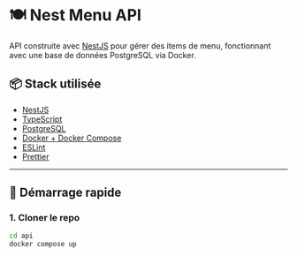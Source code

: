 # 🍽️ Nest Menu API

API construite avec [NestJS](https://nestjs.com/) pour gérer des items de menu, fonctionnant avec une base de données PostgreSQL via Docker.

## 📦 Stack utilisée

- [NestJS](https://nestjs.com/)
- [TypeScript](https://www.typescriptlang.org/)
- [PostgreSQL](https://www.postgresql.org/)
- [Docker + Docker Compose](https://docs.docker.com/compose/)
- [ESLint](https://eslint.org/)
- [Prettier](https://prettier.io/)

---

## 🚀 Démarrage rapide

### 1. Cloner le repo

```bash
cd api
docker compose up


